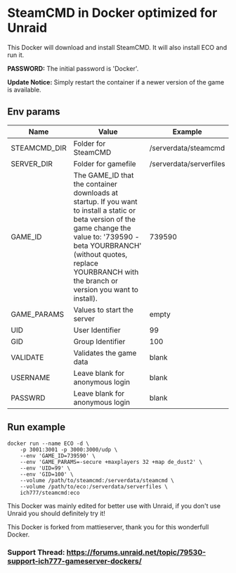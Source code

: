 # SteamCMD in Docker optimized for Unraid
This Docker will download and install SteamCMD. It will also install ECO and run it.

**PASSWORD:** The initial password is 'Docker'.

**Update Notice:** Simply restart the container if a newer version of the game is available.

## Env params
| Name | Value | Example |
| --- | --- | --- |
| STEAMCMD_DIR | Folder for SteamCMD | /serverdata/steamcmd |
| SERVER_DIR | Folder for gamefile | /serverdata/serverfiles |
| GAME_ID | The GAME_ID that the container downloads at startup. If you want to install a static or beta version of the game change the value to: '739590 -beta YOURBRANCH' (without quotes, replace YOURBRANCH with the branch or version you want to install). | 739590 |
| GAME_PARAMS | Values to start the server | empty |
| UID | User Identifier | 99 |
| GID | Group Identifier | 100 |
| VALIDATE | Validates the game data | blank |
| USERNAME | Leave blank for anonymous login | blank |
| PASSWRD | Leave blank for anonymous login | blank |

## Run example
```
docker run --name ECO -d \
	-p 3001:3001 -p 3000:3000/udp \
	--env 'GAME_ID=739590' \
	--env 'GAME_PARAMS=-secure +maxplayers 32 +map de_dust2' \
	--env 'UID=99' \
	--env 'GID=100' \
	--volume /path/to/steamcmd:/serverdata/steamcmd \
	--volume /path/to/eco:/serverdata/serverfiles \
	ich777/steamcmd:eco
```

This Docker was mainly edited for better use with Unraid, if you don't use Unraid you should definitely try it!

This Docker is forked from mattieserver, thank you for this wonderfull Docker.

### Support Thread: https://forums.unraid.net/topic/79530-support-ich777-gameserver-dockers/